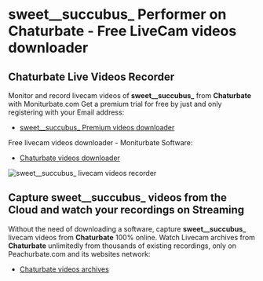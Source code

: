 # sweet__succubus_ Performer on Chaturbate - Free LiveCam videos downloader

## Chaturbate Live Videos Recorder

Monitor and record livecam videos of **sweet__succubus_** from **Chaturbate** with Moniturbate.com
Get a premium trial for free by just and only registering with your Email address:
* [sweet__succubus_ Premium videos downloader](https://moniturbate.com/request-demo-licence-key.html)

Free livecam videos downloader - Moniturbate Software:
* [Chaturbate videos downloader](https://moniturbate.com/moniturbate-download-software.html)

![sweet__succubus_ livecam videos recorder](https://peachurnet.com/templates/moniturbate-software.png)


## Capture sweet__succubus_ videos from the Cloud and watch your recordings on Streaming

Without the need of downloading a software, capture **sweet__succubus_** livecam videos from **Chaturbate** 100% online.
Watch Livecam archives from **Chaturbate** unlimitedly from thousands of existing recordings, only on Peachurbate.com and its websites network:
* [Chaturbate videos archives](https://peachurnet.com/)